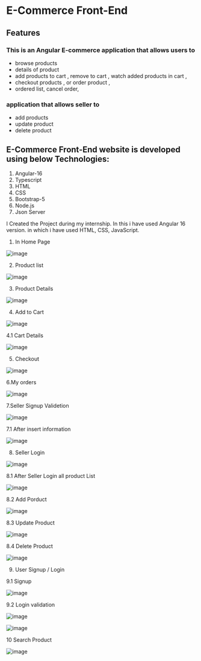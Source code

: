# E-Commerce Front-End

## Features
### This is an Angular E-commerce application that allows users to
* browse products
* details of product
* add products to cart , remove to cart , watch added products in cart  ,
* checkout products , or order product ,
* ordered list, cancel order,

### application that allows seller to
* add products
* update product
* delete product

## E-Commerce Front-End website is developed using below Technologies:

1. Angular-16
2. Typescript
3. HTML
4. CSS
5. Bootstrap-5
6.  Node.js
7.  Json Server

I Created the Project during my internship. In this i have used Angular 16 version. in which i have used HTML, CSS, JavaScript.  
1. In Home Page
 
![image](https://github.com/user-attachments/assets/bc0edae3-1ece-4c60-9f03-d6a6dca090f5)

   

2. Product list
 
![image](https://github.com/user-attachments/assets/0ca5bb5c-fb58-4179-b30a-d6b04910c8a7)


   
3. Product Details
 
![image](https://github.com/user-attachments/assets/8d6eaa15-417f-4f56-83ff-eab5f64201f1)


   
4.  Add to Cart
  
![image](https://github.com/user-attachments/assets/1ebf1dff-a5d0-49a3-9a47-b92c2c900888)



4.1 Cart Details

![image](https://github.com/user-attachments/assets/359f4137-3d19-4ba5-a0c8-ee7382b77182)



5. Checkout
 
![image](https://github.com/user-attachments/assets/977092f4-a128-452e-8d74-596f66909e43)



6.My orders 

![image](https://github.com/user-attachments/assets/22b60ad1-32a4-425b-9c48-dd6ec2c2cab6)



7.Seller Signup Validetion

![image](https://github.com/user-attachments/assets/d2b3812e-9782-44fa-ac35-7570f1b50bb4)


7.1 After insert information

![image](https://github.com/user-attachments/assets/d239ef96-d678-4635-af3e-1a7321f4422b)



8. Seller Login

![image](https://github.com/user-attachments/assets/96ec8e9e-5484-486a-b2e8-46745885fa17)

8.1 After Seller Login all product List 

![image](https://github.com/user-attachments/assets/726b1f8b-738f-4862-a8c3-f99018dfddde)

8.2 Add Porduct

![image](https://github.com/user-attachments/assets/bebd857e-e4af-4a78-bafd-618196f1475b)

8.3 Update Product

![image](https://github.com/user-attachments/assets/98577145-1431-432b-bccf-b100f88d9b86)

8.4 Delete Product

![image](https://github.com/user-attachments/assets/6e5f5e61-b8fa-474f-b423-25504c2e6914)



9. User Signup / Login
 
 9.1 Signup
 
![image](https://github.com/user-attachments/assets/6f96257d-72fd-4daa-b412-3606c7c5832e)

9.2 Login validation

![image](https://github.com/user-attachments/assets/90edcb67-6f7b-4857-90ad-b46003595b5e)

![image](https://github.com/user-attachments/assets/3341a1f7-91f8-42b7-bea6-73400983f5cf)


10 Search Product 

![image](https://github.com/user-attachments/assets/1987b563-6e7d-4b7f-929c-880cefee8a1d)





 





